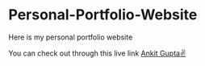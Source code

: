 # Personal-Portfolio-Website
Here is my personal portfolio website

You can check out through this live link [Ankit Gupta✌](https://portfolio-ankit13130.netlify.app/)
